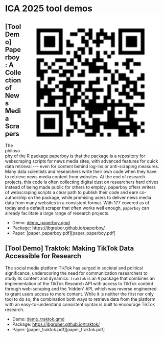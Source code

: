 # ICA 2025 tool demos <img src="qr.svg" align="right" height="450" alt="" />

## [Tool Demo] Paperboy: A Collection of News Media Scrapers

The philosophy of the R package paperboy is that the package is a repository for webscraping scripts for
news media sites, with advanced features for quick data retrieval --- even for content behind log-ins or anti-scraping
measures. Many data scientists and researchers write their own code when they have to retrieve news media content
from websites. At the end of research projects, this code is often collecting digital dust on researchers hard drives
instead of being made public for others to employ. paperboy offers writers of webscraping scripts a clear path to
publish their code and earn co-authorship on the package, while promising users to deliver news media data from
many websites in a consistent format. With 177 covered as of today and a default scraper that often works well
enough, `paperboy` can already facilitate a large range of research projects.

- Demo: [demo_paperboy.qmd](demo_paperboy.qmd)
- Package: https://jbgruber.github.io/paperboy/
- Paper: [paper_paperboy.pdf][paper_paperboy.pdf]

## [Tool Demo] Traktok: Making TikTok Data Accessible for Research

The social media platform TikTok has surged in societal and political significance, underscoring the need for
communication researchers to study its content and dynamics. `traktok` is an `R` package that combines an
implementation of the TikTok Research API with access to TikTok content through web-scraping and the 'hidden' API,
which was reverse engineered to grant users access to more content. While it is neither the first nor only tool to do
so, the combination both ways to retrieve data from the platform with an easy-to-understand consistent syntax is built
to encourage TikTok research.

- Demo: [demo_traktok.qmd](demo_traktok.qmd)
- Package: https://jbgruber.github.io/traktok/
- Paper: [paper_traktok.pdf][paper_traktok.pdf]
